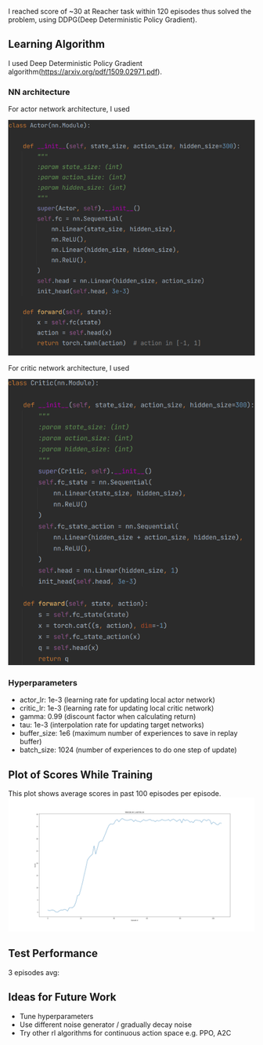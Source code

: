 I reached score of ~30 at Reacher task within 120 episodes thus solved the problem, using DDPG(Deep Deterministic Policy Gradient). 

## Learning Algorithm

I used Deep Deterministic Policy Gradient algorithm(https://arxiv.org/pdf/1509.02971.pdf).

### NN architecture

For actor network architecture, I used

![actor network architecture](actor.png)

For critic network architecture, I used

![critic network architecture](critic.png)

### Hyperparameters
* actor_lr: 1e-3 (learning rate for updating local actor network)
* critic_lr: 1e-3 (learning rate for updating local critic network)
* gamma: 0.99 (discount factor when calculating return)
* tau: 1e-3 (interpolation rate for updating target networks)
* buffer_size: 1e6 (maximum number of experiences to save in replay buffer)
* batch_size: 1024 (number of experiences to do one step of update)


## Plot of Scores While Training
This plot shows average scores in past 100 episodes per episode.
![score plot](score_plot.png)

## Test Performance
3 episodes avg: 

## Ideas for Future Work
* Tune hyperparameters
* Use different noise generator / gradually decay noise
* Try other rl algorithms for continuous action space e.g. PPO, A2C
